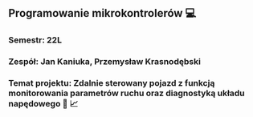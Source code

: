 ## Programowanie mikrokontrolerów :computer:
### Semestr: 22L
### Zespół: Jan Kaniuka, Przemysław Krasnodębski
### Temat projektu: Zdalnie sterowany pojazd z funkcją monitorowania parametrów ruchu oraz diagnostyką układu napędowego :blue_car: :chart_with_upwards_trend:

